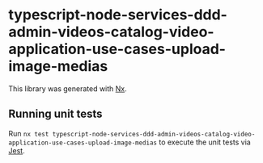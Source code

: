 # typescript-node-services-ddd-admin-videos-catalog-video-application-use-cases-upload-image-medias

This library was generated with [Nx](https://nx.dev).

## Running unit tests

Run `nx test typescript-node-services-ddd-admin-videos-catalog-video-application-use-cases-upload-image-medias` to execute the unit tests via [Jest](https://jestjs.io).
